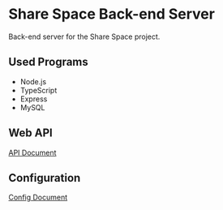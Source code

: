 # Share Space Back-end Server

Back-end server for the Share Space project.

## Used Programs

* Node.js
* TypeScript
* Express
* MySQL

## Web API

[API Document](doc/API.md)

## Configuration

[Config Document](doc/Config.md)
